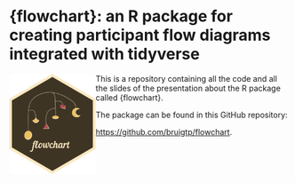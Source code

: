 # {flowchart}: an R package for creating participant flow diagrams integrated with tidyverse

 <a href="https://bruigtp.github.io/flowchart/"><img src="WWW/flowchart.png" align="left" height="180" alt="flowchart website" /></a>
 
This is a repository containing all the code and all the slides of the presentation about the R package called {flowchart}. 

The package can be found in this GitHub repository: 

https://github.com/bruigtp/flowchart.